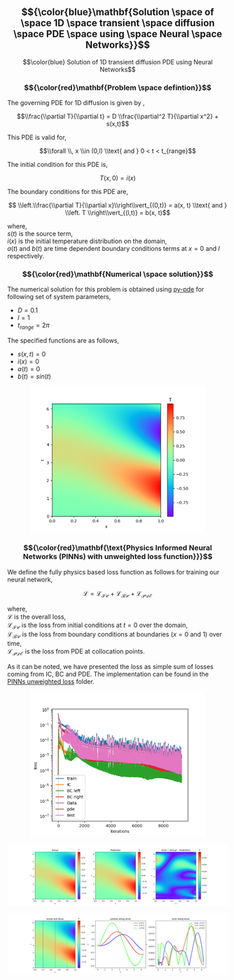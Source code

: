 ## $${\color{blue}\mathbf{Solution \space of \space 1D \space transient \space diffusion \space PDE \space using \space Neural \space Networks}}$$ ##
$$\color{blue} Solution of 1D transient diffusion PDE using Neural Networks$$

### $${\color{red}\mathbf{Problem \space defintion}}$$ ###

The governing PDE for 1D diffusion is given by ,

$$\\frac{\\partial T}{\\partial t} = D \\frac{\\partial^2 T}{\\partial x^2} + s(x,t)$$ 

This PDE is valid for,

$$\\forall \\, x \\in (0,l) \\text{ and } 0 < t < t_{range}$$

The initial condition for this PDE is, 

$$T(x, 0) = i(x) $$

The boundary conditions for this PDE are,

$$ \\left.\\frac{\\partial T}{\\partial x}\\right\\vert_{(0,t)} = a(x, t) \\text{ and } \\left. T \\right\\vert_{(l,t)} = b(x, t)$$

where,<br>
$s(t)$ is the source term,<br>
$i(x)$ is the initial temperature distribution on the domain,<br>
$a(t)$ and $b(t)$ are time dependent boundary conditions terms at $x=0$ and $l$ respectively.
<br>

### $${\color{red}\mathbf{Numerical \space solution}}$$ ###

The numerical solution for this problem is obtained using [py-pde](https://py-pde.readthedocs.io/en/latest/) for following set of system parameters,
- $D = 0.1$
- $l = 1$
- $t_{range} = 2\pi$

The specified functions are as follows,
- $s(x, t) = 0$
- $i(x) = 0$
- $a(t) = 0$
- $b(t) = sin(t)$

<p align="center">
  <img src="./PINN_unweighted_loss/only%20physics/results/ground_truth.png", width=400px>
</p>

### $${\color{red}\mathbf{\text{Physics Informed Neural Networks (PINNs) with unweighted loss function}}}$$ ###

We define the fully physics based loss function as follows for training our neural network,

$$\mathcal{L} = \mathcal{L_{IC}} + \mathcal{L_{BC}} + \mathcal{L_{PDE}}$$

where,<br>
$\mathcal{L}$ is the overall loss,<br>
$\mathcal{L_{IC}}$ is the loss from initial conditions at $t=0$ over the domain,<br>
$\mathcal{L_{BC}}$ is the loss from boundary conditions at boundaries ($x=0$ and $1$) over time,<br>
$\mathcal{L_{PDE}}$ is the loss from PDE at collocation points.<br>

As it can be noted, we have presented the loss as simple sum of losses coming from IC, BC and PDE. The implementation can be found in the [PINNs unweighted loss](./PhysicsInformedNN_unweighted/only%20physics) folder.

<p align="center">
  <img src="./PINN_unweighted_loss/only%20physics/results/losses.png", width=400px>
</p>

<p align="center">
  <img src="./PINN_unweighted_loss/only%20physics/results/contours.png">
</p>

<p align="center">
  <img src="./PINN_unweighted_loss/only%20physics/results/slices.png">
</p>

